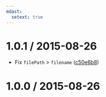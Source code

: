 ```yaml
---
mdast:
  setext: true
---
```


<!--lint disable no-multiple-toplevel-headings -->

1.0.1 / 2015-08-26
==================

*   Fix `filePath`  > `filename` ([c50e6b8](https://github.com/wooorm/is-hidden/commit/c50e6b8))

1.0.0 / 2015-08-26
==================
